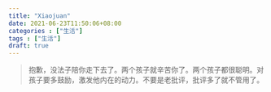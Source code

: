 ```yaml
---
title: "Xiaojuan"
date: 2021-06-23T11:50:06+08:00
categories : ["生活"]
tags : ["生活"]
draft: true
---
```

> 抱歉，没法子陪你走下去了。两个孩子就辛苦你了。两个孩子都很聪明。对孩子要多鼓励，激发他内在的动力。不要是老批评，批评多了就不管用了。
